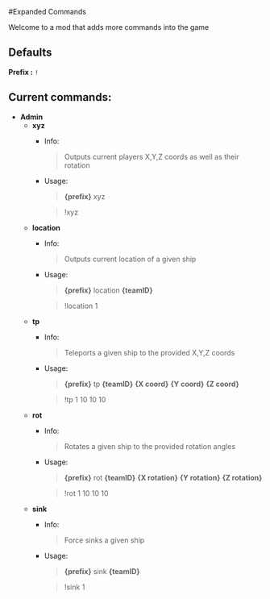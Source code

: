 #Expanded Commands

Welcome to a mod that adds more commands into the game

## Defaults

**Prefix :** `!`

## Current commands:

- **Admin**
  - **xyz**
    - Info:
      > Outputs current players X,Y,Z coords as well as their rotation
    - Usage:
      > **{prefix}** xyz
      
      > !xyz
  - **location**
    - Info:
      > Outputs current location of a given ship
    - Usage:
      > **{prefix}** location **{teamID}**
        
      > !location 1
  - **tp**
    - Info:
      > Teleports a given ship to the provided X,Y,Z coords
    - Usage:
      > **{prefix}** tp **{teamID}** **{X coord}** **{Y coord}** **{Z coord}**
        
      > !tp 1 10 10 10
  - **rot**
    - Info:
      > Rotates a given ship to the provided rotation angles
    - Usage:
      > **{prefix}** rot **{teamID}** **{X rotation}** **{Y rotation}** **{Z rotation}**
        
      > !rot 1 10 10 10
  - **sink**
    - Info:
      > Force sinks a given ship
    - Usage:
      > **{prefix}** sink **{teamID}**
        
      > !sink 1
